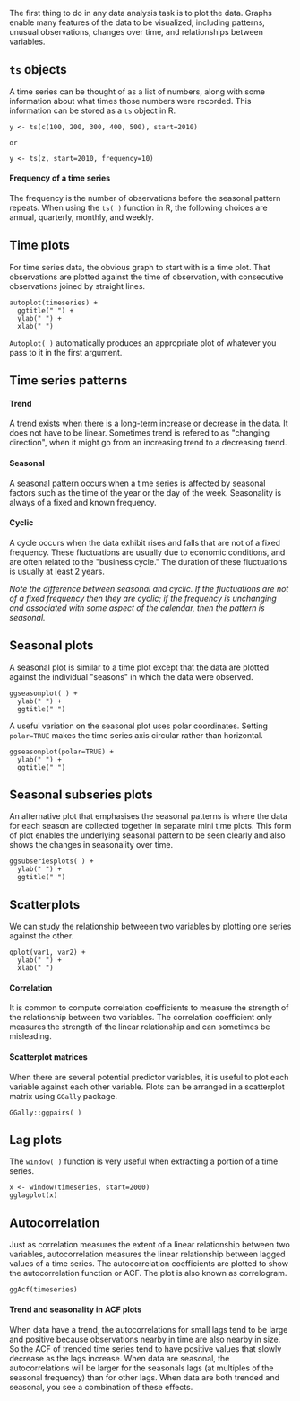 The first thing to do in any data analysis task is to plot the data. Graphs enable many features of the data to be visualized,
including patterns, unusual observations, changes over time, and relationships between variables.

## ```ts``` objects
A time series can be thought of as a list of numbers, along with some information about what times those numbers were
recorded. This information can be stored as a ```ts``` object in R.
```
y <- ts(c(100, 200, 300, 400, 500), start=2010)

or

y <- ts(z, start=2010, frequency=10)
```
#### Frequency of a time series
The frequency is the number of observations before the seasonal pattern repeats. When using the ```ts( )``` function in R, the
following choices are annual, quarterly, monthly, and weekly.

## Time plots
For time series data, the obvious graph to start with is a time plot. That observations are plotted against the time of observation,
with consecutive observations joined by straight lines.
```
autoplot(timeseries) +
  ggtitle(" ") +
  ylab(" ") +
  xlab(" ")
```
```Autoplot( )``` automatically produces an appropriate plot of whatever you pass to it in the first argument.

## Time series patterns
#### Trend
A trend exists when there is a long-term increase or decrease in the data. It does not have to be linear. Sometimes trend is
refered to as "changing direction", when it might go from an increasing trend to a decreasing trend.
#### Seasonal
A seasonal pattern occurs when a time series is affected by seasonal factors such as the time of the year or the day of the
week. Seasonality is always of a fixed and known frequency.
#### Cyclic
A cycle occurs when the data exhibit rises and falls that are not of a fixed frequency. These fluctuations are usually due
to economic conditions, and are often related to the "business cycle." The duration of these fluctuations is usually at least
2 years.

*Note the difference between seasonal and cyclic. If the fluctuations are not of a fixed frequency then they are cyclic; if the
frequency is unchanging and associated with some aspect of the calendar, then the pattern is seasonal.*

## Seasonal plots
A seasonal plot is similar to a time plot except that the data are plotted against the individual "seasons" in which the data
were observed.
```
ggseasonplot( ) +
  ylab(" ") +
  ggtitle(" ")
```
A useful variation on the seasonal plot uses polar coordinates. Setting ```polar=TRUE``` makes the time series axis circular
rather than horizontal.
```
ggseasonplot(polar=TRUE) +
  ylab(" ") +
  ggtitle(" ")
```
## Seasonal subseries plots
An alternative plot that emphasises the seasonal patterns is where the data for each season are collected together in separate
mini time plots. This form of plot enables the underlying seasonal pattern to be seen clearly and also shows the changes in
seasonality over time.
```
ggsubseriesplots( ) +
  ylab(" ") +
  ggtitle(" ")
```
## Scatterplots
We can study the relationship betweeen two variables by plotting one series against the other.
```
qplot(var1, var2) +
  ylab(" ") +
  xlab(" ")
```
#### Correlation
It is common to compute correlation coefficients to measure the strength of the relationship between two variables. The
correlation coefficient only measures the strength of the linear relationship and can sometimes be misleading.
#### Scatterplot matrices
When there are several potential predictor variables, it is useful to plot each variable against each other variable.
Plots can be arranged in a scatterplot matrix using ```GGally``` package.
```
GGally::ggpairs( )
```
## Lag plots
The ```window( )``` function is very useful when extracting a portion of a time series.
```
x <- window(timeseries, start=2000)
gglagplot(x)
```
## Autocorrelation
Just as correlation measures the extent of a linear relationship between two variables, autocorrelation measures the linear
relationship between lagged values of a time series. The autocorrelation coefficients are plotted to show the
autocorrelation function or ACF. The plot is also known as correlogram.
```
ggAcf(timeseries)
```
#### Trend and seasonality in ACF plots
When data have a trend, the autocorrelations for small lags tend to be large and positive because observations nearby in
time are also nearby in size. So the ACF of trended time series tend to have positive values that slowly decrease as the
lags increase. When data are seasonal, the autocorrelations will be larger for the seasonals lags (at multiples of the
seasonal frequency) than for other lags. When data are both trended and seasonal, you see a combination of these effects.
